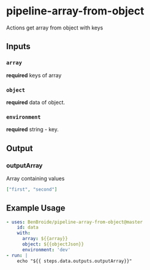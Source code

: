 # pipeline-array-from-object

Actions get array from object with keys

## Inputs
### `array`
**required** keys of array
### `object`
**required** data of object.
### `environment`
**required** string - key.

## Output
### outputArray
Array containing values
```json
["first", "second"]
```

## Example Usage

```yml
- uses: BenBroide/pipeline-array-from-object@master
    id: data
    with:
      array: ${{array}}
      object: ${{objectJson}}
      environment: 'dev'
- run: | 
    echo "${{ steps.data.outputs.outputArray}}"
  ```
